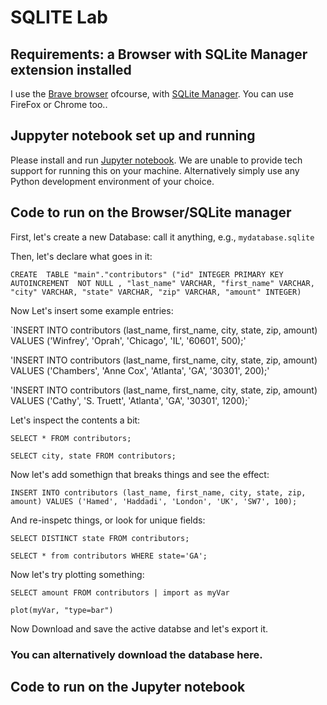 # SQLITE Lab

## Requirements: a Browser with SQLite Manager extension installed
I use the [Brave browser](https://brave.com/) ofcourse, with [SQLite Manager](https://add0n.com/sqlite-manager.html). You can use FireFox or Chrome too..

## Juppyter notebook set up and running
Please install and run [Jupyter notebook](https://jupyter.org/). We are unable to provide tech support for running this on your machine. Alternatively simply use any Python development environment of your choice.

## Code to run on the Browser/SQLite manager

First, let's create a new Database: call it anything, e.g., `mydatabase.sqlite`

Then, let's declare what goes in it:

`CREATE  TABLE "main"."contributors" ("id" INTEGER PRIMARY KEY  AUTOINCREMENT  NOT NULL , "last_name" VARCHAR, "first_name" VARCHAR, "city" VARCHAR, "state" VARCHAR, "zip" VARCHAR, "amount" INTEGER)`

Now Let's insert some example entries:

`INSERT INTO contributors (last_name, first_name, city, state, zip, amount) VALUES ('Winfrey', 'Oprah', 'Chicago', 'IL', '60601', 500);'

'INSERT INTO contributors (last_name, first_name, city, state, zip, amount) VALUES ('Chambers', 'Anne Cox', 'Atlanta', 'GA', '30301', 200);'

'INSERT INTO contributors (last_name, first_name, city, state, zip, amount) VALUES ('Cathy', 'S. Truett', 'Atlanta', 'GA', '30301', 1200);`

Let's inspect the contents a bit:

`SELECT * FROM contributors;`

`SELECT city, state FROM contributors;`


Now let's add somethign that breaks things and see the effect:

`INSERT INTO contributors (last_name, first_name, city, state, zip, amount) VALUES ('Hamed', 'Haddadi', 'London', 'UK', 'SW7', 100);`

And re-inspetc things, or look for unique fields:

`SELECT DISTINCT state FROM contributors;`

`SELECT * from contributors WHERE state='GA';`

Now let's try plotting something:

`SELECT amount FROM contributors | import as myVar`

`plot(myVar, "type=bar")`


Now Download and save the active databse and let's export it.

### You can alternatively download the database here.

## Code to run on the Jupyter notebook

